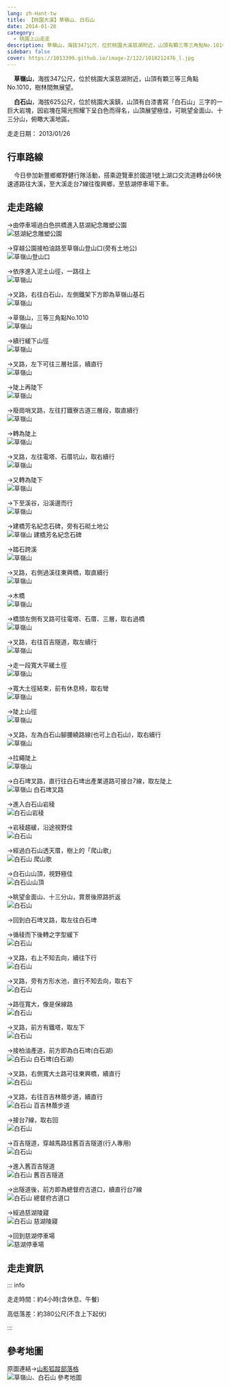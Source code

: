 ```yaml
---
lang: zh-Hant-tw
title: 【桃園大溪】草嶺山、白石山
date: 2014-01-28
category: 
  - 桃園上山走走
description: 草嶺山，海拔347公尺，位於桃園大溪慈湖附近，山頂有顆三等三角點No.1010，樹林間無展望。 白石山，海拔625公尺，位於桃園大溪鎮，山頂有白漆書寫「白石山」三字的一巨大岩塊，因岩塊在陽光照耀下呈白色而得名，山頂展望極佳，可眺望金面山、十三分山，俯瞰大溪地區。
sidebar: false
cover: https://1013399.github.io/image-2/122/1018212476_l.jpg
---
```


    **草嶺山**，海拔347公尺，位於桃園大溪慈湖附近，山頂有顆三等三角點No.1010，樹林間無展望。  

    **白石山**，海拔625公尺，位於桃園大溪鎮，山頂有白漆書寫「白石山」三字的一巨大岩塊，因岩塊在陽光照耀下呈白色而得名，山頂展望極佳，可眺望金面山、十三分山，俯瞰大溪地區。

<!-- more -->

走走日期： 2013/01/26

## 行車路線  
    今日參加新豐鄉鄉野健行隊活動，搭乘遊覽車於國道1號上湖口交流道轉台66快速道路往大溪，至大溪走台7線往復興鄉，至慈湖停車場下車。

## 走走路線  
→由停車場過白色拱橋進入慈湖紀念雕塑公園  
![慈湖紀念雕塑公園](https://1013399.github.io/image-2/122/1018212317_l.jpg)

→穿越公園接柏油路至草嶺山登山口(旁有土地公)  
![草嶺山登山口](https://1013399.github.io/image-2/122/1018212345_l.jpg)

→依序進入泥土山徑，一路往上  
![草嶺山](https://1013399.github.io/image-2/122/1018212349_l.jpg)

→叉路，右往白石山，左側鐵架下方即為草嶺山基石  
![草嶺山](https://1013399.github.io/image-2/122/1018212355_l.jpg)

→草嶺山，三等三角點No.1010  
![草嶺山](https://1013399.github.io/image-2/122/1018212358_l.jpg)

→續行緩下山徑  
![草嶺山](https://1013399.github.io/image-2/122/1018212365_l.jpg)

→叉路，左下可往三層社區，續直行  
![草嶺山](https://1013399.github.io/image-2/122/1018212369_l.jpg)

→陡上再陡下  
![草嶺山](https://1013399.github.io/image-2/122/1018212374_l.jpg)

→廢崗哨叉路，左往打鐵寮古道三層段，取直續行  
![草嶺山](https://1013399.github.io/image-2/122/1018212378_l.jpg)

→轉為陡上  
![草嶺山](https://1013399.github.io/image-2/122/1018212382_l.jpg)

→叉路，左往電塔、石厝坑山，取右續行  
![草嶺山](https://1013399.github.io/image-2/122/1018212387_l.jpg)

→又轉為陡下  
![草嶺山](https://1013399.github.io/image-2/122/1018212390_l.jpg)

→下至溪谷，沿溪邊而行  
![草嶺山](https://1013399.github.io/image-2/122/1018212394_l.jpg)

→建橋芳名紀念石碑，旁有石砌土地公  
![草嶺山 建橋芳名紀念石碑](https://1013399.github.io/image-2/122/1018212398_l.jpg)

→踏石跨溪  
![草嶺山](https://1013399.github.io/image-2/122/1018212402_l.jpg)

→叉路，右側過溪往東興橋，取直續行  
![草嶺山](https://1013399.github.io/image-2/122/1018212406_l.jpg)

→木橋  
![草嶺山](https://1013399.github.io/image-2/122/1018212411_l.jpg)

→橋頭左側有叉路可往電塔、石厝、三層，取右過橋  
![草嶺山](https://1013399.github.io/image-2/122/1018212415_l.jpg)

→叉路，右往百吉隧道，取左續行  
![草嶺山](https://1013399.github.io/image-2/122/1018212418_l.jpg)

→走一段寬大平緩土徑  
![草嶺山](https://1013399.github.io/image-2/122/1018212423_l.jpg)

→寬大土徑結束，前有休息椅，取右彎  
![草嶺山](https://1013399.github.io/image-2/122/1018212427_l.jpg)

→陡上山徑  
![草嶺山](https://1013399.github.io/image-2/122/1018212432_l.jpg)

→叉路，左為白石山腳腰繞路線(也可上白石山)，取右續行  
![草嶺山](https://1013399.github.io/image-2/122/1018212439_l.jpg)

→拉繩陡上  
![草嶺山](https://1013399.github.io/image-2/122/1018212443_l.jpg)

→白石埤叉路，直行往白石埤出產業道路可接台7線，取左陡上  
![草嶺山 白石埤叉路](https://1013399.github.io/image-2/122/1018212448_l.jpg)

→進入白石山岩稜  
![白石山岩稜](https://1013399.github.io/image-2/122/1018212454_l.jpg)

→岩稜趨緩，沿途視野佳  
![白石山](https://1013399.github.io/image-2/122/1018212458_l.jpg)

→經過白石山透天厝，樹上的「爬山歌」  
![白石山 爬山歌](https://1013399.github.io/image-2/122/1018212464_l.jpg)

→白石山山頂，視野極佳  
![白石山山頂](https://1013399.github.io/image-2/122/1018212470_l.jpg)

→眺望金面山、十三分山，賞景後原路折返  
![白石山](https://1013399.github.io/image-2/122/1018212476_l.jpg)

→回到白石埤叉路，取左往白石埤

→循稜而下後轉之字型緩下  
![白石山](https://1013399.github.io/image-2/122/1018212487_l.jpg)

→叉路，右上不知去向，續往下行  
![白石山](https://1013399.github.io/image-2/122/1018212492_l.jpg)

→叉路，旁有方形水池，直行不知去向，取右下  
![白石山](https://1013399.github.io/image-2/122/1018212494_l.jpg)

→路徑寬大，像是保線路  
![白石山](https://1013399.github.io/image-2/122/1018212499_l.jpg)

→叉路，前方有鐵塔，取左下  
![白石山](https://1013399.github.io/image-2/122/1018212502_l.jpg)

→接柏油產道，前方即為白石埤(白石湖)  
![白石山 白石埤(白石湖)](https://1013399.github.io/image-2/122/1018212504_l.jpg)

→叉路，右側寬大土路可往東興橋，續直行  
![白石山](https://1013399.github.io/image-2/122/1018212508_l.jpg)

→叉路，右往百吉林蔭步道，續直行  
![白石山 百吉林蔭步道](https://1013399.github.io/image-2/122/1018212511_l.jpg)

→接台7線，取右回  
![白石山](https://1013399.github.io/image-2/122/1018212515_l.jpg)

→百吉隧道，穿越馬路往舊百吉隧道(行人專用)  
![白石山](https://1013399.github.io/image-2/122/1018212518_l.jpg)

→進入舊百吉隧道  
![白石山 舊百吉隧道](https://1013399.github.io/image-2/122/1018212523_l.jpg)

→出隧道後，前方即為總督府古道口，續直行台7線  
![白石山 總督府古道口](https://1013399.github.io/image-2/122/1018212527_l.jpg)

→經過慈湖陵寢  
![白石山 慈湖陵寢](https://1013399.github.io/image-2/122/1018212529_l.jpg)

→回到慈湖停車場  
![慈湖停車場](https://1013399.github.io/image-2/122/1018212536_l.jpg)

## 走走資訊

::: info

走走時間：約4小時(含休息、午餐)

高低落差：約380公尺(不含上下起伏)

:::

## 參考地圖 
原圖連結→[山影狐蹤部落格](http://blog.xuite.net/fuli19610302/blog/122278558)  
![草嶺山、白石山 參考地圖](https://1013399.github.io/image-2/122/1018212573_l.jpg)